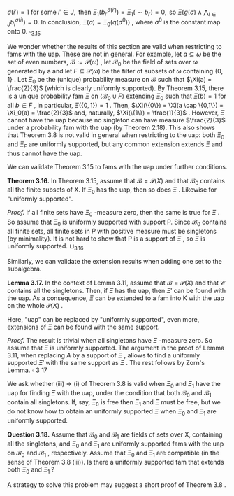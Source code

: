 $\sigma(i') = 1 \text{ for some } i' \in J, \text{ then } \Xi_1(b_{i'}^{\sigma(i')}) = \Xi_1(\sim b_{i'}) = 0, \text{ so } \Xi\left(g(\sigma) \land \bigwedge_{i \in J} b_i^{\sigma(i)}\right) = 0. \text{ In}$ conclusion,  $\Xi(a) = \Xi_0(q(\sigma^0))$ , where  $\sigma^0$  is the constant map onto 0.  $\square_{3.15}$ 

We wonder whether the results of this section are valid when restricting to fams with the uap. These are not in general. For example, let  $a \subseteq \omega$  be the set of even numbers,  $\mathscr{B} := \mathcal{P}(\omega)$ , let  $\mathscr{B}_0$  be the field of sets over  $\omega$  generated by a and let  $F \subseteq \mathcal{P}(\omega)$  be the filter of subsets of  $\omega$  containing  $\{0,1\}$ . Let  $\Xi_0$  be the (unique) probability measure on  $\mathscr{B}$  such that  $\Xi(a) = \frac{2}{3}$  (which is clearly uniformly supported). By Theorem 3.15, there is a unique probability fam  $\Xi$  on  $\langle \mathscr{B}_0 \cup F \rangle$  extending  $\Xi_0$  such that  $\Xi(b) = 1$  for all  $b \in F$ , in particular,  $\Xi(\{0,1\}) = 1$ . Then,  $\Xi(\{0\}) = \Xi(a \cap \{0,1\}) = \Xi_0(a) = \frac{2}{3}$  and, naturally,  $\Xi(\{1\}) = \frac{1}{3}$ . However,  $\Xi$  cannot have the uap because no singleton can have measure  $\frac{2}{3}$  under a probability fam with the uap (by Theorem 2.18). This also shows that Theorem 3.8 is not valid in general when restricting to the uap: both  $\Xi_0$  and  $\Xi_F$ are uniformly supported, but any common extension extends  $\Xi$  and thus cannot have the uap.

We can validate Theorem  $3.15$  to fams with the uap under further conditions.

**Theorem 3.16.** In Theorem 3.15, assume that  $\mathscr{B} = \mathcal{P}(X)$  and that  $\mathscr{B}_0$  contains all the finite subsets of X. If  $\Xi_0$  has the uap, then so does  $\Xi$ . Likewise for "uniformly supported".

*Proof.* If all finite sets have  $\Xi_0$ -measure zero, then the same is true for  $\Xi$ . So assume that  $\Xi_0$  is uniformly supported with support P. Since  $\mathscr{B}_0$  contains all finite sets, all finite sets in  $P$  with positive measure must be singletons (by minimality). It is not hard to show that P is a support of  $\Xi$ , so  $\Xi$  is uniformly supported.  $\sqcup_{3.16}$ 

Similarly, we can validate the extension results when adding one set to the subalgebra.

**Lemma 3.17.** In the context of Lemma 3.11, assume that  $\mathcal{B} = \mathcal{P}(X)$  and that  $\mathscr{C}$  contains all the singletons. Then, if  $\Xi$  has the uap, then  $\Xi'$  can be found with the uap. As a consequence,  $\Xi$  can be extended to a fam into K with the uap on the whole  $\mathcal{P}(X)$ .

Here, "uap" can be replaced by "uniformly supported", even more, extensions of  $\Xi$  can be found with the same support.

*Proof.* The result is trivial when all singletons have  $\Xi$ -measure zero. So assume that  $\Xi$  is uniformly supported. The argument in the proof of Lemma 3.11, when replacing  $A$  by a support of  $\Xi$ , allows to find a uniformly supported  $\Xi'$  with the same support as  $\Xi$ . The rest follows by Zorn's Lemma.  $\square$ 3 17

We ask whether (iii)  $\Rightarrow$  (i) of Theorem 3.8 is valid when  $\Xi_0$  and  $\Xi_1$  have the uap for finding  $\Xi$  with the uap, under the condition that both  $\mathscr{B}_0$  and  $\mathscr{B}_1$  contain all singletons. If, say,  $\Xi_0$  is free then  $\Xi_1$  and  $\Xi$  must be free, but we do not know how to obtain an uniformly supported  $\Xi$  when  $\Xi_0$  and  $\Xi_1$  are uniformly supported.

**Question 3.18.** Assume that  $\mathscr{B}_0$  and  $\mathscr{B}_1$  are fields of sets over X, containing all the singletons, and  $\Xi_0$  and  $\Xi_1$  are uniformly supported fams with the uap on  $\mathscr{B}_0$  and  $\mathscr{B}_1$ , respectively. Assume that  $\Xi_0$  and  $\Xi_1$  are compatible (in the sense of Theorem 3.8 (iii)). Is there a uniformly supported fam that extends both  $\Xi_0$  and  $\Xi_1$ ?

A strategy to solve this problem may suggest a short proof of Theorem  $3.8$ .